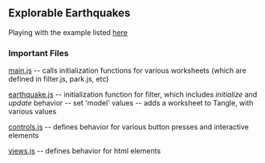 ## Explorable Earthquakes

Playing with the example listed [here](http://worrydream.com/ExplorableExplanations)


### Important Files

[main.js](./Scripts/main.js)
-- calls initialization functions for various worksheets (which are defined in filter.js, park.js, etc)

[earthquake.js](./Scripts/earthquake.js)
-- initialization function for filter, which includes *initialize* and *update* behavior
-- set 'model' values
-- adds a worksheet to Tangle, with various values

[controls.js](./Scripts/controls.js)
-- defines behavior for various button presses and interactive elements

[views.js](./Scripts/views.js)
-- defines behavior for html elements


